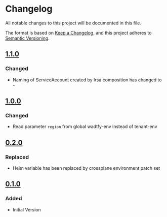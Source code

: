 # Changelog

All notable changes to this project will be documented in this file.

The format is based on [Keep a Changelog](https://keepachangelog.com/en/1.0.0/),
and this project adheres to [Semantic Versioning](https://semver.org/spec/v2.0.0.html).

## [1.1.0]

### Changed
* Naming of ServiceAccount created by Irsa composition has changed to <claim-name>-<namespace-name>

## [1.0.0]

### Changed

* Read parameter `region` from global wadtfy-env instead of tenant-env

## [0.2.0]

### Replaced

* Helm variable has been replaced by crossplane environment patch set


## [0.1.0]

### Added

* Initial Version

[0.1.0]: https://github.com/DVPE-cloud/wadtfy-custom-components/tree/irsa-0.1.0-v1beta1/charts/v1beta1/irsa
[0.2.0]: https://github.com/DVPE-cloud/wadtfy-custom-components/tree/irsa-0.2.0-v1beta1/charts/v1beta1/irsa
[1.0.0]: https://github.com/DVPE-cloud/wadtfy-custom-components/tree/irsa-1.0.0-v1beta1/charts/v1beta1/irsa
[1.1.0]: https://github.com/DVPE-cloud/wadtfy-custom-components/tree/irsa-1.1.0-v1beta1/charts/v1beta1/irsa
